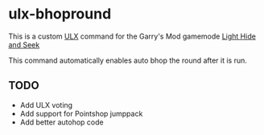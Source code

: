# ulx-bhopround

This is a custom [ULX](https://github.com/TeamUlysses/ulx) command for the Garry's Mod gamemode [Light Hide and Seek](https://github.com/Fafy2801/light-hns)

This command automatically enables auto bhop the round after it is run.

## TODO
* Add ULX voting
* Add support for Pointshop jumppack
* Add better autohop code

